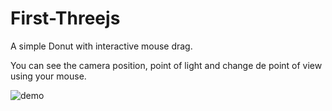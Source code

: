 # First-Threejs
A simple Donut with interactive mouse drag. 

You can see the camera position, point of light and change de point of view using your mouse.


![demo](https://user-images.githubusercontent.com/77925501/193993225-9be796a7-b054-44bd-964f-da7f95bafc2b.gif)

